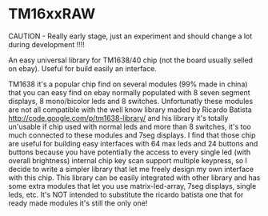 TM16xxRAW
=========

CAUTION - Really early stage, just an experiment and should change a lot during development !!!!

An easy universal library for TM1638/40 chip (not the board usually selled on ebay). Useful for build easily an interface.

TM1638 it's a popular chip find on several modules (99% made in china) that you can easy find on ebay normally populated
with 8 seven segment displays, 8 mono/bicolor leds and 8 switches. Unfortunatly these modules are not all compatible with
the well know library maded by Ricardo Batista http://code.google.com/p/tm1638-library/ and his library it's totally
un'usable if chip used with normal leds and more than 8 switches, it's too much connected to these modules and 7seg displays.
I find that those chip are useful for building easy interfaces with 64 max leds and 24 buttons and buttons because you have
potentially the access to every single led (with overall brightness) internal chip key scan support multiple keypress, so I decide
to write a simpler library that let me freely design my own interface with this chip.
This library can be easily integrated with other library and has some extra modules that let you use matrix-led-array, 7seg displays,
single leds, etc. It's NOT intended to substitute the ricardo batista one that for ready made modules it's still the only one!


